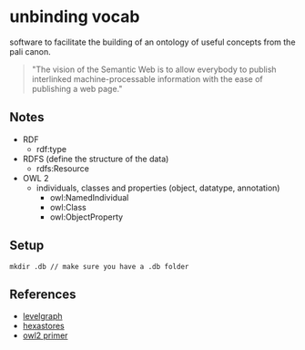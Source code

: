# unbinding vocab

software to facilitate the building of an ontology of
useful concepts from the pali canon.

> "The vision of the Semantic Web is to allow everybody
to publish interlinked machine-processable information with
the ease of publishing a web page."

## Notes

- RDF
  - rdf:type
- RDFS (define the structure of the data)
  - rdfs:Resource
- OWL 2
  - individuals, classes and properties (object, datatype, annotation)
    - owl:NamedIndividual
    - owl:Class
    - owl:ObjectProperty

## Setup

```
mkdir .db // make sure you have a .db folder
```

## References

- [levelgraph](http://nodejsconfit.levelgraph.io/)
- [hexastores](http://people.csail.mit.edu/tdanford/6830papers/weiss-hexastore.pdf)
- [owl2 primer](https://www.w3.org/TR/2012/REC-owl2-primer-20121211/)

